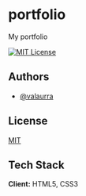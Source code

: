 
# portfolio

My portfolio

[![MIT License](https://img.shields.io/badge/License-MIT-green.svg)](https://choosealicense.com/licenses/mit/)



## Authors

- [@valaurra](https://www.github.com/valaurra)


## License

[MIT](https://choosealicense.com/licenses/mit/)


## Tech Stack

**Client:** HTML5, CSS3


